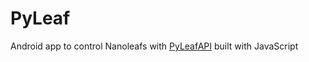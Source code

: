 # PyLeaf
Android app to control Nanoleafs with [PyLeafAPI](https://github.com/Deutscher775/pyleafapi) built with JavaScript
